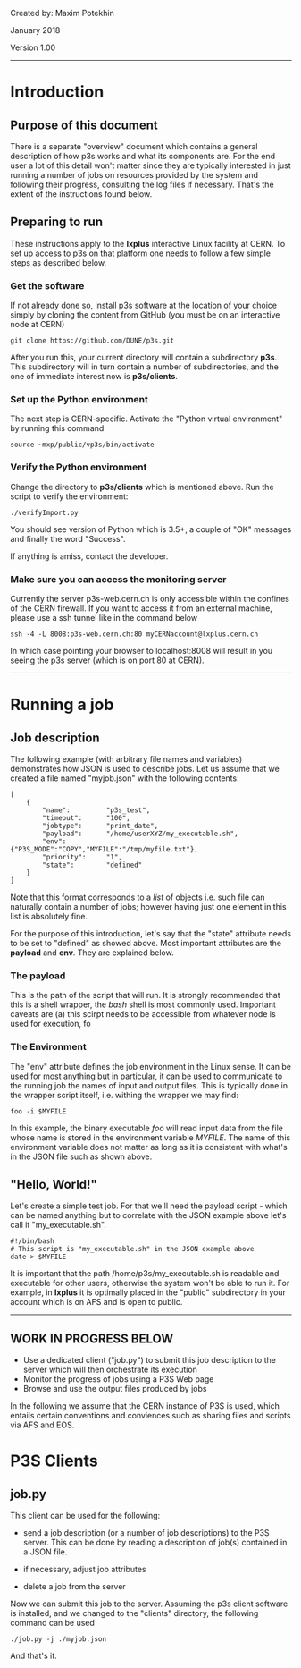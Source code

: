 Created by: Maxim Potekhin

January 2018

Version 1.00

---

# Introduction
## Purpose of this document
There is a separate "overview" document which contains a general description of
how p3s works and what its components are. For the end user a lot of this detail
won't matter since they are typically interested in just running a number
of jobs on resources provided by the system and following their progress,
consulting the log files if necessary. That's the extent of the instructions found below.

## Preparing to run
These instructions apply to the **lxplus** interactive Linux facility
at CERN. To set up access to p3s on that platform one needs to follow a few simple steps
as described below.

### Get the software

If not already done so, install p3s software at the location of your choice
simply by cloning the content from GitHub (you must be on an interactive
node at CERN)

```
git clone https://github.com/DUNE/p3s.git
```

After you run this, your current directory will contain a subdirectory **p3s**.
This subdirectory will in turn contain a number of subdirectories, and the one
of immediate interest now is **p3s/clients**.

### Set up the Python environment
The next step is CERN-specific. Activate the "Python virtual environment"
by running this command
```
source ~mxp/public/vp3s/bin/activate
```
### Verify the Python environment

Change the directory to **p3s/clients** which is mentioned above. Run the script
to verify the environment:
```
./verifyImport.py
```
You should see version of Python which is 3.5+, a couple of "OK" messages
and finally the word "Success".

If anything is amiss, contact the developer.

### Make sure you can access the monitoring server

Currently the server p3s-web.cern.ch is only accessible within
the confines of the CERN firewall. If you want to access it from an external
machine, please use a ssh tunnel like in the command below
```
ssh -4 -L 8008:p3s-web.cern.ch:80 myCERNaccount@lxplus.cern.ch
```

In which case pointing your browser to localhost:8008 will result in you seeing
the p3s server (which is on port 80 at CERN).

---

# Running a job
## Job description

The following example (with arbitrary file names and variables) demonstrates how JSON is used
to describe jobs. Let us assume that we created a file named "myjob.json" with the following
contents:

```
[
    {
        "name":         "p3s_test",
        "timeout":      "100",
        "jobtype":      "print_date",
        "payload":      "/home/userXYZ/my_executable.sh",
        "env":          {"P3S_MODE":"COPY","MYFILE":"/tmp/myfile.txt"},
        "priority":     "1",
        "state":        "defined"
    }
]
```

Note that this format corresponds to a *list* of objects i.e. such file can naturally
contain a number of jobs; however having just one element in this list is absolutely fine.

For the purpose of this introduction, let's say that the "state" attribute needs to be
set to "defined" as showed above.
Most important attributes are the **payload** and **env**. They are explained below.

### The payload

This is the path of the script that will run. It is strongly recommended that this is a shell wrapper,
the _bash_ shell is most commonly used. Important caveats are (a) this scirpt needs to be accessible from whatever
node is used for execution, fo

### The Environment
The "env" attribute defines the job environment in the Linux sense. It can be used for most anything but
in particular, it can be used to communicate to the running job the names of input and output files.
This is typically done in the wrapper script itself, i.e. withing the wrapper we may find:
```
foo -i $MYFILE
```

In this example, the binary executable _foo_ will read input data from the file whose name is stored
in the environment variable *MYFILE*. The name of this environment variable does not matter as long as
it is consistent with what's in the JSON file such as shown above.

## "Hello, World!"

Let's create a simple test job. For that we'll need the payload script - which can
be named anything but to correlate with the JSON example above let's call it "my_executable.sh".

```
#!/bin/bash
# This script is "my_executable.sh" in the JSON example above
date > $MYFILE
```

It is important that the path /home/p3s/my_executable.sh is readable and executable for other users,
otherwise the system won't be able to run it. For example, in **lxplus** it is optimally placed
in the "public" subdirectory in your account which is on AFS and is open to public.


---

## WORK IN PROGRESS BELOW

* Use a dedicated client ("job.py") to submit this job description to the server which will then orchestrate its execution
* Monitor the progress of jobs using a P3S Web page
* Browse and use the output files produced by jobs

In the following we assume that the CERN instance of P3S is used, which entails
certain conventions and conviences such as sharing files and scripts via AFS and EOS.

# P3S Clients

## job.py

This client can be used for the following:

* send a job description (or a number of job descriptions) to the P3S server.
This can be done by reading a description of job(s) contained in a JSON file.

* if necessary, adjust job attributes

* delete a job from the server


Now we can submit this job to the server. Assuming the p3s client software is installed, and
we changed to the "clients" directory, the following command can be used
```
./job.py -j ./myjob.json
```

And that's it.
